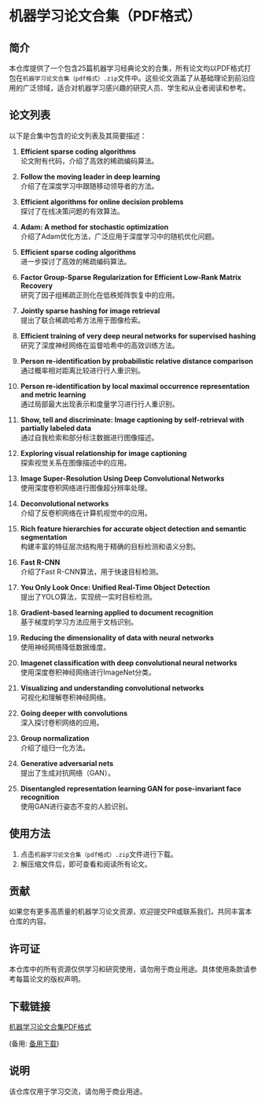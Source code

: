 # 机器学习论文合集（PDF格式）

## 简介

本仓库提供了一个包含25篇机器学习经典论文的合集，所有论文均以PDF格式打包在`机器学习论文合集（pdf格式）.zip`文件中。这些论文涵盖了从基础理论到前沿应用的广泛领域，适合对机器学习感兴趣的研究人员、学生和从业者阅读和参考。

## 论文列表

以下是合集中包含的论文列表及其简要描述：

1. **Efficient sparse coding algorithms**  
   论文附有代码，介绍了高效的稀疏编码算法。

2. **Follow the moving leader in deep learning**  
   介绍了在深度学习中跟随移动领导者的方法。

3. **Efficient algorithms for online decision problems**  
   探讨了在线决策问题的有效算法。

4. **Adam: A method for stochastic optimization**  
   介绍了Adam优化方法，广泛应用于深度学习中的随机优化问题。

5. **Efficient sparse coding algorithms**  
   进一步探讨了高效的稀疏编码算法。

6. **Factor Group-Sparse Regularization for Efficient Low-Rank Matrix Recovery**  
   研究了因子组稀疏正则化在低秩矩阵恢复中的应用。

7. **Jointly sparse hashing for image retrieval**  
   提出了联合稀疏哈希方法用于图像检索。

8. **Efficient training of very deep neural networks for supervised hashing**  
   研究了深度神经网络在监督哈希中的高效训练方法。

9. **Person re-identification by probabilistic relative distance comparison**  
   通过概率相对距离比较进行行人重识别。

10. **Person re-identification by local maximal occurrence representation and metric learning**  
   通过局部最大出现表示和度量学习进行行人重识别。

11. **Show, tell and discriminate: Image captioning by self-retrieval with partially labeled data**  
   通过自我检索和部分标注数据进行图像描述。

12. **Exploring visual relationship for image captioning**  
   探索视觉关系在图像描述中的应用。

13. **Image Super-Resolution Using Deep Convolutional Networks**  
   使用深度卷积网络进行图像超分辨率处理。

14. **Deconvolutional networks**  
   介绍了反卷积网络在计算机视觉中的应用。

15. **Rich feature hierarchies for accurate object detection and semantic segmentation**  
   构建丰富的特征层次结构用于精确的目标检测和语义分割。

16. **Fast R-CNN**  
   介绍了Fast R-CNN算法，用于快速目标检测。

17. **You Only Look Once: Unified Real-Time Object Detection**  
   提出了YOLO算法，实现统一实时目标检测。

18. **Gradient-based learning applied to document recognition**  
   基于梯度的学习方法应用于文档识别。

19. **Reducing the dimensionality of data with neural networks**  
   使用神经网络降低数据维度。

20. **Imagenet classification with deep convolutional neural networks**  
   使用深度卷积神经网络进行ImageNet分类。

21. **Visualizing and understanding convolutional networks**  
   可视化和理解卷积神经网络。

22. **Going deeper with convolutions**  
   深入探讨卷积网络的应用。

23. **Group normalization**  
   介绍了组归一化方法。

24. **Generative adversarial nets**  
   提出了生成对抗网络（GAN）。

25. **Disentangled representation learning GAN for pose-invariant face recognition**  
   使用GAN进行姿态不变的人脸识别。

## 使用方法

1. 点击`机器学习论文合集（pdf格式）.zip`文件进行下载。
2. 解压缩文件后，即可查看和阅读所有论文。

## 贡献

如果您有更多高质量的机器学习论文资源，欢迎提交PR或联系我们，共同丰富本仓库的内容。

## 许可证

本仓库中的所有资源仅供学习和研究使用，请勿用于商业用途。具体使用条款请参考每篇论文的版权声明。

## 下载链接
[机器学习论文合集PDF格式](https://pan.quark.cn/s/d1392a148aaf) 

(备用: [备用下载](https://pan.baidu.com/s/1FHBpzqoROregZ2sYworbAw?pwd=1234))

## 说明

该仓库仅用于学习交流，请勿用于商业用途。
